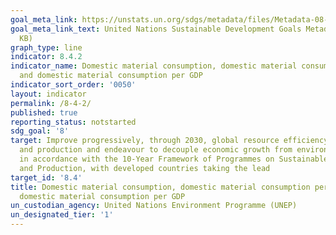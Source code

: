 ```yaml
---
goal_meta_link: https://unstats.un.org/sdgs/metadata/files/Metadata-08-04-02.pdf
goal_meta_link_text: United Nations Sustainable Development Goals Metadata (PDF 58.7
  KB)
graph_type: line
indicator: 8.4.2
indicator_name: Domestic material consumption, domestic material consumption per capita,
  and domestic material consumption per GDP
indicator_sort_order: '0050'
layout: indicator
permalink: /8-4-2/
published: true
reporting_status: notstarted
sdg_goal: '8'
target: Improve progressively, through 2030, global resource efficiency in consumption
  and production and endeavour to decouple economic growth from environmental degradation,
  in accordance with the 10-Year Framework of Programmes on Sustainable Consumption
  and Production, with developed countries taking the lead
target_id: '8.4'
title: Domestic material consumption, domestic material consumption per capita, and
  domestic material consumption per GDP
un_custodian_agency: United Nations Environment Programme (UNEP)
un_designated_tier: '1'
---
```


